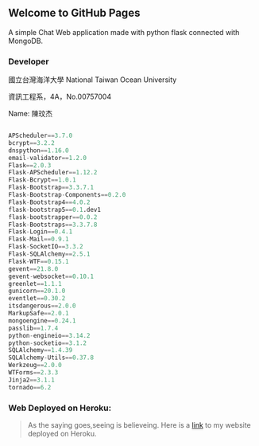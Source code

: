 ## Welcome to GitHub Pages
A simple Chat Web application made with python flask connected with MongoDB.

### Developer

國立台灣海洋大學
National Taiwan Ocean University

資訊工程系，4A，No.00757004

Name: 陳玟杰

```Python Dependencies

APScheduler==3.7.0
bcrypt==3.2.2
dnspython==1.16.0
email-validator==1.2.0
Flask==2.0.3
Flask-APScheduler==1.12.2
Flask-Bcrypt==1.0.1
Flask-Bootstrap==3.3.7.1
Flask-Bootstrap-Components==0.2.0
Flask-Bootstrap4==4.0.2
flask-bootstrap5==0.1.dev1
flask-bootstrapper==0.0.2
Flask-Bootstraps==3.3.7.8
Flask-Login==0.4.1
Flask-Mail==0.9.1
Flask-SocketIO==3.3.2
Flask-SQLAlchemy==2.5.1
Flask-WTF==0.15.1
gevent==21.8.0
gevent-websocket==0.10.1
greenlet==1.1.1
gunicorn==20.1.0
eventlet==0.30.2
itsdangerous==2.0.0
MarkupSafe==2.0.1
mongoengine==0.24.1
passlib==1.7.4
python-engineio==3.14.2
python-socketio==3.1.2
SQLAlchemy==1.4.39
SQLAlchemy-Utils==0.37.8
Werkzeug==2.0.0
WTForms==2.3.3
Jinja2==3.1.1
tornado==6.2
```

### Web Deployed on Heroku:
> As the saying goes,seeing is believeing. 
> Here is a [link](https://mongo-chat-2022.herokuapp.com/)
 to my website deployed on Heroku.
